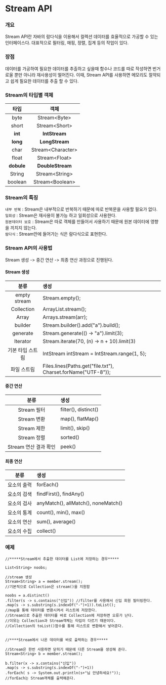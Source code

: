 # Stream API

### 개요

Stream API란 자바의 람다식을 이용해서 컬렉션 데이터를 효율적으로 가공할 수 있는 인터페이스다. 대표적으로 필터링, 매핑, 정렬, 집계 등의 작업이 있다.

### 장점

데이터를 가공하여 필요한 데이터를 추출하고 싶을때 함수나 코드를 따로 작성하면 번거로울 뿐만 아니라 재사용성이 떨어진다. 이때, Stream API를 사용하면 메모리도 절약되고 쉽게 필요한 데이터를 추출 할 수 있다.

### Stream의 타입별 객체

|    타입    |        객체        |
| :--------: | :----------------: |
|    byte    |   Stream\<Byte>    |
|   short    |   Stream\<Short>   |
|  **int**   |   **IntStream**    |
|  **long**  |   **LongStream**   |
|    char    | Stream\<Character> |
|   float    |   Stream\<Float>   |
| **dobule** |  **DoubleStream**  |
|   String   |  Stream\<String>   |
|  boolean   |  Stream\<Boolean>  |

### Stream의 특징

`내부 반복` : Stream은 내부적으로 반복하기 때문에 따로 반복문을 사용할 필요가 없다. <br>
`일회성` : Stream은 재사용이 불가능 하고 일회성으로 사용한다.<br>
`원본데이터 보호` : Stream은 따로 객체를 만들어서 사용하기 때문에 원본 데이터에 영향을 끼치지 않는다. <br>
`람다식` : Stream안에 들어가는 식은 람다식으로 표현한다.

### Stream API의 사용법

Stream 생성 -> 중간 연산 -> 최종 연산 과정으로 진행된다.

#### Stream 생성

|       분류       | 생성                                                          |
| :--------------: | :------------------------------------------------------------ |
|   empty stream   | Stream.empty();                                               |
|    Collection    | ArrayList.stream();                                           |
|      Array       | Arrays.stream(arr);                                           |
|     builder      | Stream.<String>builder().add("a").build();                    |
|     generate     | Stream.generate(() -> "a").limit(3);                          |
|     Iterator     | Stream.iterate(70, (n) -> n + 10).limit(3)                    |
| 기본 타입 스트림 | IntStream intStream = IntStream.range(1, 5);                  |
|   파일 스트림    | Files.lines(Paths.get("file.txt"), Charset.forName("UTF-8")); |

#### 중간 연산

|         분류          | 생성                 |
| :-------------------: | :------------------- |
|      Stream 필터      | filter(), distinct() |
|      Stream 변환      | map(), flatMap()     |
|      Stream 제한      | limit(), skip()      |
|      Stream 정렬      | sorted()             |
| Stream 연산 결과 확인 | peek()               |

#### 최종 연산

|    분류     | 생성                                |
| :---------: | :---------------------------------- |
| 요소의 출력 | forEach()                           |
| 요소의 검색 | findFirst(), findAny()              |
| 요소의 검사 | anyMatch(), allMatch(), noneMatch() |
| 요소의 통계 | count(), min(), max()               |
| 요소의 연산 | sum(), average()                    |
| 요소의 수집 | collect()                           |


### 예제
```
//*****Stream에서 추출한 데이터를 List에 저장하는 경우*****

List<String> noobs;

//stream 생성
Stream<String> a = member.stream();  
//기본적으로 Collection은 stream()을 지원함

noobs = a.distinct()
.filter(s -> s.contains("신입")) //filter를 사용해서 신입 회원 필터링한다.
.map(s -> s.substring(s.indexOf("-")+1)).toList();
//map을 통해 데이터를 변환시켜서 리스트에 저장한다.
//Stream으로 추출한 데이터를 바로 Collection에 저장하면 오류가 난다.
//이유는 Collection과 Stream객체는 타입이 다르기 때문이다.
//Collection의 toList()함수를 통해 리스트로 변환해서 넣어준다.


//****Stream에서 나온 데이터를 바로 출력하는 경우*****

//Stream은 한번 사용하면 닫히기 때문에 다른 Stream을 생성해 준다.
Stream<String> b = member.stream();

b.filter(x -> x.contains("신입"))
.map(s -> s.substring(s.indexOf("-")+1))
.forEach( s -> System.out.println(s+"님 안녕하세요!"));
//forEach는 Stream객체를 출력해준다.
```